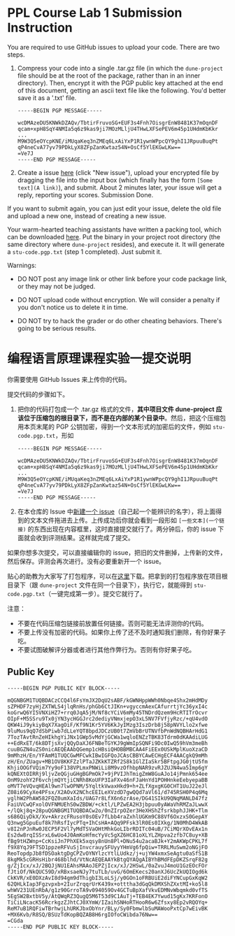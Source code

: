# PPL Course Lab 1 Submission Instruction

You are required to use GitHub issues to upload your code. There are two steps.

1. Compress your code into a single .tar.gz file (in which the `dune-project` file should be at the root of the package, rather than in an inner directory). Then, encrypt it with the PGP public key attached at the end of this document, getting an ascii text file like the following. You'd better save it as a '.txt' file.

   ```pgp
   -----BEGIN PGP MESSAGE-----
   
   wcDMAzeDU5KNWkDZAQv/TbtirFruvoSG+EUF3s4Fnh7OisgrEnW8481K37mOqnDF
   qcam+xpH8SqY4NMIa5q6z9kas9ji7MOzMLljU4THwLXFSePEV6m45p1UHdmKbKkr
   ...
   M9W3Q5eOYcpKNE/iMUqaKeq3nZMEq6LxAiYxP1R1ywnWPpcQY9ghI1JRpuuBuqPt
   qP4neCvA77yv79PDkLyX8ZFpZanKwtaz54N+OsCf5YlEKGwLKw==
   =Ve7J
   -----END PGP MESSAGE-----
   ```

2. Create a issue [here](https://github.com/ZJU-PPL/lab-1-submit/issues) (click "New issue"), upload your encrypted file by dragging the file into the input box (which finally has the form `[Some text](A link)`), and submit. About 2 minutes later, your issue will get a reply, reporting your scores. Submission Done.

If you want to submit again, you can just edit your issue, delete the old file and upload a new one, instead of creating a new issue.

Your warm-hearted teaching assistants have written a packing tool, which can be downloaded [here](https://github.com/ZJU-PPL/pack/releases). Put the binary in your project root directory (the same directory where `dune-project` resides), and execute it. It will generate a `stu-code.pgp.txt` (step 1 completed). Just submit it.

Warnings:

- DO NOT post any image link or other link before your code package link, or they may not be judged.

- DO NOT upload code without encryption. We will consider a penalty if you don't notice us to delete it in time.

- DO NOT try to hack the grader or do other cheating behaviors. There's going to be serious results.

# 编程语言原理课程实验一提交说明

你需要使用 GitHub Issues 来上传你的代码。

提交代码的步骤如下。

1. 把你的代码打包成一个 .tar.gz 格式的文件，**其中项目文件 dune-project 应该位于压缩包的根目录下，而不是在内部的某个目录中**。然后，把这个压缩包用本页末尾的 PGP 公钥加密，得到一个文本形式的加密后的文件，例如 `stu-code.pgp.txt`，形如

   ```pgp
   -----BEGIN PGP MESSAGE-----
   
   wcDMAzeDU5KNWkDZAQv/TbtirFruvoSG+EUF3s4Fnh7OisgrEnW8481K37mOqnDF
   qcam+xpH8SqY4NMIa5q6z9kas9ji7MOzMLljU4THwLXFSePEV6m45p1UHdmKbKkr
   ...
   M9W3Q5eOYcpKNE/iMUqaKeq3nZMEq6LxAiYxP1R1ywnWPpcQY9ghI1JRpuuBuqPt
   qP4neCvA77yv79PDkLyX8ZFpZanKwtaz54N+OsCf5YlEKGwLKw==
   =Ve7J
   -----END PGP MESSAGE-----
   ```

2. 在本仓库的 Issue 中[新建一个 issue](https://github.com/ZJU-PPL/lab-1-submit/issues/new)（自己起一个能辨识的名字），将上面得到的文本文件拖进去上传。上传成功后你就会看到一段形如 `[一些文本](一个链接)` 的东西出现在内容框里，这时直接提交就行了。两分钟后，你的 issue 下面就会收到评测结果。这样就完成了提交。

如果你想多次提交，可以直接编辑你的 issue，把旧的文件删掉，上传新的文件，然后保存。评测会再次进行。没有必要重新开一个 issue。

贴心的助教为大家写了打包程序，可以在[这里](https://github.com/ZJU-PPL/pack/releases)下载。把拿到的打包程序放在项目根目录下（跟 `dune-project` 文件在同一个目录下），执行它，就能得到 `stu-code.pgp.txt`（一键完成第一步）。提交它就行了。

注意：

- 不要在代码压缩包链接前放置任何链接。否则可能无法评测你的代码。
- 不要上传没有加密的代码。如果你上传了还不及时通知我们删除，有你好果子吃。
- 不要试图破解评分器或者进行其他作弊行为。否则有你好果子吃。



## Public Key

```pgp
-----BEGIN PGP PUBLIC KEY BLOCK-----

mQGNBGM1TUQBDACzCCQ4l6FsYmJX2DqU2sABF/kGWNHppWWh0Nbqe4Shx2mHdMDy
sZPHDF7zyHjZXTWLS4jlqRnHs/phGb6CtJIKn+vgyccmAexCAfurrtjYc36yxI4c
koGrwQ6YI5VNXiHZ7+rrq0JqA5jM/Nf8cYCiV6mMy45TNDrdQzem9HcRTITrOcvr
OIpF+M5SSru9Tx0jYN3ycHGGJrc2dediyVNmxjepO3xL5NV7FVfjyRzc/+qU4vdO
QKW4iJ9ykiyBqX7XagOiF/Kf9N1Kr5YV6KkJyIMzg3IszDrb8j58pNVYLlo2xfwe
9luMus9qQ7dSbPiwb7dLLeYQT8bpdJDCzUB0t7ZmVbBrUTNVfbPnWdNQBHArHdG1
7TozTAvtRnZeHIkhgYiJNx1GWp5vMdYjGCWa1wqloENZzTBK83Tdrm0dKAAdiLUG
++EdRxET/6k8DTjsXvjQQyDaXJ6FNBeTGYKJ9gWmIpSQNFi9Dc0IwQ59hVm3meBh
cuuBGZN4uZS0nicAEQEAAbQGemp1cHBsiQHOBBMBCAA4FiEEx0USkMplKuoXzaCD
9mMhzH/En/YFAmM1TUQCGwMFCwkIBwIGFQoJCAsCBBYCAwECHgECF4AACgkQ9mMh
zH/En/ZUagv+MB1OV8KKFZzlPTaJZKkKTZRf2S8k1GlZIaSkr5BFtpgJG0jtU5fm
KhjiOOGfVQim7Yy9oF138VPLmxPNWiLi8M9vzOfhbpNAR9zvRJZUJN4wa5Imp6gY
kQNEXtOIRRj9ljvZeQGjuGHgBGPmOk7+9jPVIJhTmigZmW8GuAJo14jPmnk654ee
OnM9zohY2F6vchjmQYtjiCNRh8KoUFP3IaFXv46nFJaHnYd1POHHnkeEebyepaBB
oMVT7eVQvqHEAl9wn7lwOPNM/5YqltkVwaxHkd9+h+ZLfXgxgKG0CHT1UuJ22eJl
Z08i69CyXe4PFsx/X2AOvX2NChcEEILeXVzdD7gwQQd7aVl61/d745RSH0P4q6Mq
yglhW2PhAW582FQZ0umXaIds/UAG7r8LfX6n6zrAse/DG41SIkU9QNqMANLD47fz
FaiUVCwQFxolOVFNMUEhS0wZBDW/+cktl/LPZwEA2H3jbpuu0yAWaVhRMZaJLwwX
+/lQkj8q+28puQGNBGM1TUQBDACw2o/0nZIrpOZer3HeXHShZfsrkbphJJHK+Tlm
s686QiyDkX/Xv+AkrzcFRusoY0sOEv7fLbb4raZxhlUGKm9C88Vf6OxzxS0GepAY
Q3nwg5GpuEuf8k7hRsfIycPTq+IhCsHA+AQq9PFsk3lR0Es0IXkg/1N0MhD4WkAB
v8I2nPJnRw0JECP5F2Vl7yMdTSVaOHtMhkGoLIbrRDITc04uB/7CiMQrXOvEAx1n
Es2dw8rqISSrxL6wUo4J0AmKoHfmcYyVc5gXZ6HC81oXLYLZHpva2zfb7C8uy+XB
fBg9tHZWnp+CcKsiJn7PhXEk5xqsy8nUn8Pl+DNu54u2acaBJk+Y2mAKWpCPKL7f
f9X8YqJ9FTSD1ppzeRFVuSjInvcrauySFUyyYHmVg6fpQiw+TRRLMuSwm2oNGjFO
ReoTopdpJb8fDSOaktgDgCPZvOYNYlzcYtlLUdkz/j+ujYW4xmxSeAgtu0aSfS1B
8kgMk5cGRHsHibr468blhd/VtNcAEQEAAYkBtgQYAQgAIBYhBMdFEpDKZSrqF82g
g/ZjIcx/xJ/2BQJjNU1EAhsMAAoJEPZjIcx/xJ/2HSwL/0aZvuJ4moU1GzEOcFOr
fJtiOf/NkQUC59D/xRBxsaeNJy7tuTLb/uvG/6OmEKecs20anXJ6UcZkUQIOgd6k
CkKVR/xE0DXzAvI8d94gm9dThigbI3LoLSj/y0GOn1oFRBUiE2diFYNCupGxKqW2
62QHLkIap3Fgzvpxb+2IurZrqqrUrK439x+otttha3dGqQkDMXShZXxtMI+ko5l8
whWV231UEnRbA/g1z90GrroTA9v094059Ov4GCTuBpXafVkvEDMNvWbqmkd0vfTS
5EgSW2BxtbV5y/AtQWqRZ3QugQ5M6T53d9C1AuTj+TEB4EK7Ywud15gKx7KRFonO
TiCiLNcacK56RcrkgzZJhtCJ0XYmW/IZaihSNHoRTHooR6w6Zfsxy8Ep2vRQOYq+
ReM7uB1RQFiwTBrhwjLhURKJbxObYnr/BLy/Sy0FbmwlbSuMAWooPxtCp7wEivBK
+MX6Kvb/R8SQ/BSUzTdKopBQZAB8H6rgIOfoCWibda76Nw==
=CGda
-----END PGP PUBLIC KEY BLOCK-----
```

